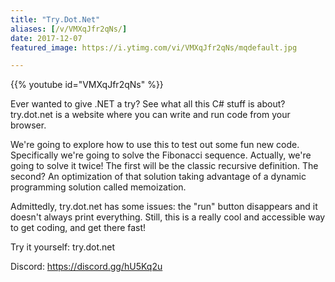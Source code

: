 ```yaml
---
title: "Try.Dot.Net"
aliases: [/v/VMXqJfr2qNs/]
date: 2017-12-07
featured_image: https://i.ytimg.com/vi/VMXqJfr2qNs/mqdefault.jpg

---
```


{{% youtube id="VMXqJfr2qNs" %}}

Ever wanted to give .NET a try? See what all this C# stuff is about? try.dot.net is a website where you can write and run code from your browser.

We're going to explore how to use this to test out some fun new code. Specifically we're going to solve the Fibonacci sequence. Actually, we're going to solve it twice! The first will be the classic recursive definition. The second? An optimization of that solution taking advantage of a dynamic programming solution called memoization.

Admittedly, try.dot.net has some issues: the "run" button disappears and it doesn't always print everything. Still, this is a really cool and accessible way to get coding, and get there fast!

Try it yourself: try.dot.net

Discord: https://discord.gg/hU5Kq2u